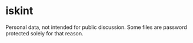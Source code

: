 # iskint
Personal data, not intended for public discussion. Some files are password protected solely for that reason.
